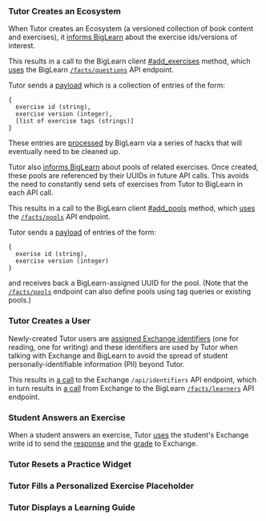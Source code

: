 ### Tutor Creates an Ecosystem

When Tutor creates an Ecosystem
(a versioned collection of book content and exercises),
it
[informs BigLearn](https://github.com/openstax/tutor-server/blob/master/app/subsystems/content/import_book.rb#L100)
about the exercise ids/versions of interest.

This results in a call to the BigLearn client
[#add_exercises](https://github.com/openstax/tutor-server/blob/master/lib/openstax/biglearn/v1/real_client.rb#L28-L32)
method, which 
[uses](https://github.com/openstax/tutor-server/blob/master/lib/openstax/biglearn/v1/real_client.rb#L222)
the BigLearn 
[`/facts/questions`](https://biglearnadmin-qa.openstax.org/docs/facts.html#post--facts-questions)
API endpoint.

Tutor sends a
[payload](https://github.com/openstax/tutor-server/blob/master/lib/openstax/biglearn/v1/real_client.rb#L237-L243)
which is a collection of entries of the form:
```
{
  exercise id (string),
  exercise version (integer),
  [list of exercise tags (strings)]
}
```

These entries are
[processed](https://github.com/openstax/biglearn-platform/blob/master/app/biglearn/api/endpoints/facts.py#L102-L158)
by BigLearn via a series of hacks
that will eventually need to be cleaned up.

Tutor also
[informs BigLearn](https://github.com/openstax/tutor-server/blob/master/app/subsystems/content/import_book.rb#L102-L106)
about pools of related exercises.
Once created,
these pools are referenced by their UUIDs
in future API calls.
This avoids the need
to constantly send sets of exercises
from Tutor to BigLearn
in each API call.

This results in a call to the BigLearn client
[#add_pools](https://github.com/openstax/tutor-server/blob/master/lib/openstax/biglearn/v1/real_client.rb#L34-L52)
method, which
[uses](https://github.com/openstax/tutor-server/blob/master/lib/openstax/biglearn/v1/real_client.rb#L226)
the
[`/facts/pools`](https://biglearnadmin-qa.openstax.org/docs/facts.html#post--facts-pools)
API endpoint.

Tutor sends a
[payload](https://github.com/openstax/tutor-server/blob/master/lib/openstax/biglearn/v1/real_client.rb#L245-L252)
of entries of the form:
```
{
  exerise id (string),
  exercise version (integer)
}
```
and receives back a BigLearn-assigned UUID for the pool.
(Note that the 
[`/facts/pools`](https://biglearnadmin-qa.openstax.org/docs/facts.html#post--facts-pools)
endpoint can also define pools using
tag queries or existing pools.)

### Tutor Creates a User

Newly-created Tutor users are
[assigned Exchange identifiers](https://github.com/openstax/tutor-server/blob/master/app/subsystems/user/create_user.rb#L32-L34)
(one for reading, one for writing)
and these identifiers are used by Tutor
when talking with Exchange and BigLearn
to avoid the spread of student
personally-identifiable information (PII)
beyond Tutor.

This results in
[a call](https://github.com/openstax/exchange-ruby/blob/master/lib/openstax/exchange/real_client/real_client.rb#L37-L41)
to the Exchange
`/api/identifiers` API endpoint,
which in turn results in
[a call](https://github.com/openstax/exchange/blob/master/lib/openstax/biglearn/v1/real_client.rb#L22-L35)
from Exchange to the BigLearn
[`/facts/learners`](https://biglearnadmin-qa.openstax.org/docs/facts.html#post--facts-learners)
API endpoint.

### Student Answers an Exercise

When a student answers an exercise, Tutor
[uses](https://github.com/openstax/tutor-server/blob/master/app/routines/send_tasked_exercise_answer_to_exchange.rb#L9-L14)
the student's Exchange write id
to send the
[response](https://github.com/openstax/tutor-server/blob/master/app/routines/send_tasked_exercise_answer_to_exchange.rb#L22)
and the 
[grade](https://github.com/openstax/tutor-server/blob/master/app/routines/send_tasked_exercise_answer_to_exchange.rb#L27)
to Exchange.

### Tutor Resets a Practice Widget

### Tutor Fills a Personalized Exercise Placeholder

### Tutor Displays a Learning Guide

